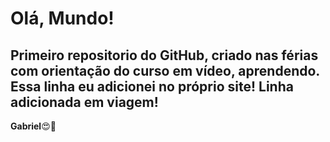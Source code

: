# Olá, Mundo!
 Primeiro repositorio do GitHub, criado nas férias com orientação do curso em vídeo, aprendendo.
 Essa linha eu adicionei no próprio site! 
 Linha adicionada em viagem! 
 ---
 **Gabriel**😍🥰
